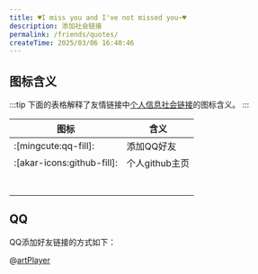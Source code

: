 ```yaml
---
title: ♥I miss you and I've not missed you~♥
description: 添加社会链接
permalink: /friends/quotes/
createTime: 2025/03/06 16:40:46
---
```


## 图标含义

:::tip
下面的表格解释了友情链接中[个人信息社会链接](/friends/persons/)的图标含义。
:::


| 图标                         | 含义         |
|----------------------------|------------|
| :[mingcute:qq-fill]:       | 添加QQ好友     |
| :[akar-icons:github-fill]: | 个人github主页 |
|                    |            |
|                            |            |
|                            |            |
|                            |            |
|                            |            |
|                            |            |
|                            |            |

[//]: # (| 图标 | :[mingcute:qq-fill]:  |   |   |   |   |   |   |   |   |)

[//]: # (|----|---|---|---|---|---|---|---|---|---|)

[//]: # (| 含义 | 添加QQ好友  |   |   |   |   |   |   |   |   |)


## QQ

QQ添加好友链接的方式如下：

@[artPlayer](https://cos.cqmu.online/docs/video/qq-share.mp4)
